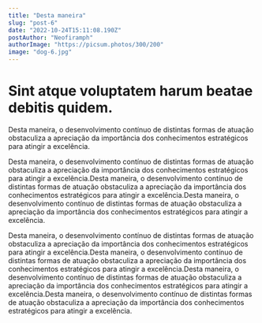 ```yaml
---
title: "Desta maneira"
slug: "post-6"
date: "2022-10-24T15:11:08.190Z"
postAuthor: "Neofiramph"
authorImage: "https://picsum.photos/300/200"
image: "dog-6.jpg"
---
```

# Sint atque voluptatem harum beatae debitis quidem.

Desta maneira, o desenvolvimento contínuo de distintas formas de atuação obstaculiza a apreciação da importância dos conhecimentos estratégicos para atingir a excelência.

Desta maneira, o desenvolvimento contínuo de distintas formas de atuação obstaculiza a apreciação da importância dos conhecimentos estratégicos para atingir a excelência.Desta maneira, o desenvolvimento contínuo de distintas formas de atuação obstaculiza a apreciação da importância dos conhecimentos estratégicos para atingir a excelência.Desta maneira, o desenvolvimento contínuo de distintas formas de atuação obstaculiza a apreciação da importância dos conhecimentos estratégicos para atingir a excelência.

Desta maneira, o desenvolvimento contínuo de distintas formas de atuação obstaculiza a apreciação da importância dos conhecimentos estratégicos para atingir a excelência.Desta maneira, o desenvolvimento contínuo de distintas formas de atuação obstaculiza a apreciação da importância dos conhecimentos estratégicos para atingir a excelência.Desta maneira, o desenvolvimento contínuo de distintas formas de atuação obstaculiza a apreciação da importância dos conhecimentos estratégicos para atingir a excelência.Desta maneira, o desenvolvimento contínuo de distintas formas de atuação obstaculiza a apreciação da importância dos conhecimentos estratégicos para atingir a excelência.